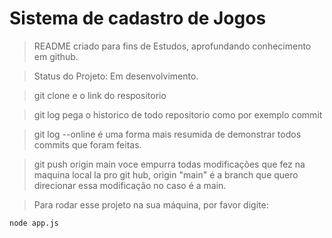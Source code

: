 <h1>Sistema de cadastro de Jogos</h1>

>README criado para fins de Estudos, aprofundando conhecimento em github.

> Status do Projeto: Em desenvolvimento.

>git clone e o link do respositorio

>git log pega o historico de todo repositorio como por exemplo commit

>git log --online é uma forma mais resumida de demonstrar todos commits que foram feitas.

>git push origin main voce empurra todas modificações que fez na maquina local la pro git hub, origin "main" é a branch que quero direcionar essa modificação no caso é a main.

>Para rodar esse projeto na sua máquina, por favor digite:

```
node app.js
```
